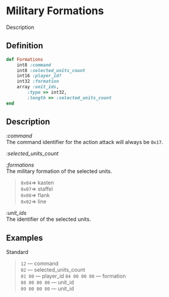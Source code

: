 # Military Formations

Description  

## Definition

```ruby
def Formations
	int8 :command 
	int8 :selected_units_count
	int16 :player_id?
	int32 :formation
	array :unit_ids,
		:type => int32,
		:length => :selected_units_count
end
```

## Description

*:command*  
The command identifier for the action attack will always be `0x17`.

*:selected_units_count*  

*:formations*  
The military formation of the selected units. 
> `0x04`=> kasten  
> `0x07`=> staffel  
> `0x08`=> flank  
> `0x02`=> line  

*:unit_ids*  
The identifier of the selected units.

## Examples

Standard

>`12` &mdash; command  
>`02` &mdash; selected_units_count  
>`01 00` &mdash; player_id
>`04 00 00 00` &mdash; formation  
>`08 00 00 00` &mdash; unit_id  
>`09 00 00 00` &mdash; unit_id